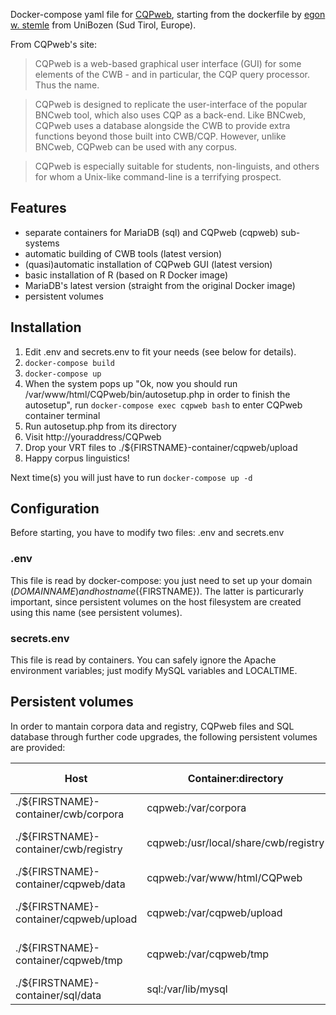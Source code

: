 Docker-compose yaml file for [CQPweb](http://cwb.sourceforge.net/cqpweb.php), starting from the dockerfile by [egon w. stemle](https://gitlab.inf.unibz.it/commul/docker/teitok) from UniBozen (Sud Tirol, Europe).

From CQPweb's site: 
>CQPweb is a web-based graphical user interface (GUI) for some elements of the CWB - and in particular, the CQP query processor. Thus the name.

>CQPweb is designed to replicate the user-interface of the popular BNCweb tool, which also uses CQP as a back-end. Like BNCweb, CQPweb uses a database alongside the CWB to provide extra functions beyond those built into CWB/CQP. However, unlike BNCweb, CQPweb can be used with any corpus.

>CQPweb is especially suitable for students, non-linguists, and others for whom a Unix-like command-line is a terrifying prospect.

## Features
- separate containers for MariaDB (sql) and CQPweb (cqpweb) sub-systems
- automatic building of CWB tools (latest version)
- (quasi)automatic installation of CQPweb GUI (latest version)
- basic installation of R (based on R Docker image)
- MariaDB's latest version (straight from the original Docker image)
- persistent volumes

## Installation
1. Edit .env and secrets.env to fit your needs (see below for details).
2. `docker-compose build`
3. `docker-compose up`
4. When the system pops up "Ok, now you should run /var/www/html/CQPweb/bin/autosetup.php in order to finish the autosetup", run `docker-compose exec cqpweb bash` to enter CQPweb container terminal
5. Run autosetup.php from its directory
6. Visit http://youraddress/CQPweb
7. Drop your VRT files to ./${FIRSTNAME}-container/cqpweb/upload
8. Happy corpus linguistics!

Next time(s) you will just have to run `docker-compose up -d`

## Configuration
Before starting, you have to modify two files: .env and secrets.env

### .env
This file is read by docker-compose: you just need to set up your domain (${DOMAINNAME}) and host name (${FIRSTNAME}). The latter is particurarly important, since persistent volumes on the host filesystem are created using this name (see persistent volumes).

### secrets.env
This file is read by containers. You can safely ignore the Apache environment variables; just modify MySQL variables and LOCALTIME.

## Persistent volumes
In order to mantain corpora data and registry, CQPweb files and SQL database through further code upgrades, the following persistent volumes are provided:

| Host | Container:directory | Description & Usage |
| ------ | ----- | ------------------- |
| ./${FIRSTNAME}-container/cwb/corpora | cqpweb:/var/corpora | corpora data |
| ./${FIRSTNAME}-container/cwb/registry | cqpweb:/usr/local/share/cwb/registry | corpora registry files |
| ./${FIRSTNAME}-container/cqpweb/data | cqpweb:/var/www/html/CQPweb | CQPweb data files |
| ./${FIRSTNAME}-container/cqpweb/upload | cqpweb:/var/cqpweb/upload | CQPweb upload directory |
| ./${FIRSTNAME}-container/cqpweb/tmp | cqpweb:/var/cqpweb/tmp| CQPweb temporary directory |
| ./${FIRSTNAME}-container/sql/data | sql:/var/lib/mysql| MariaDB data |




